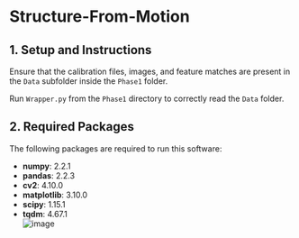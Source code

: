 # Structure-From-Motion

## 1. Setup and Instructions

Ensure that the calibration files, images, and feature matches are present in the `Data` subfolder inside the `Phase1` folder.

Run `Wrapper.py` from the `Phase1` directory to correctly read the `Data` folder.

## 2. Required Packages

The following packages are required to run this software:

- **numpy**: 2.2.1  
- **pandas**: 2.2.3  
- **cv2**: 4.10.0  
- **matplotlib**: 3.10.0  
- **scipy**: 1.15.1  
- **tqdm**: 4.67.1  
![image](https://github.com/user-attachments/assets/a1088068-b8c2-4ca0-a56e-c55a85f8c5f4)
